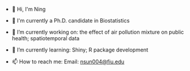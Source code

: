 - 👋 Hi, I'm Ning

- 👀 I'm currently a Ph.D. candidate in Biostatistics

- 🔭 I’m currently working on: the effect of air pollution mixture on public health; spatiotemporal data

- 🌱 I’m currently learning: Shiny; R package development

- 📫 How to reach me: Email: nsun004@fiu.edu


